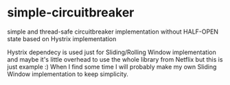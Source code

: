 # simple-circuitbreaker
simple and thread-safe circuitbreaker implementation without HALF-OPEN state based on Hystrix implementation


Hystrix dependecy is used just for Sliding/Rolling Window implementation and maybe it's little overhead to use the whole library from Netflix but this is just example :) When I find some time I will probably make my own Sliding Window implementation to keep simplicity.  
